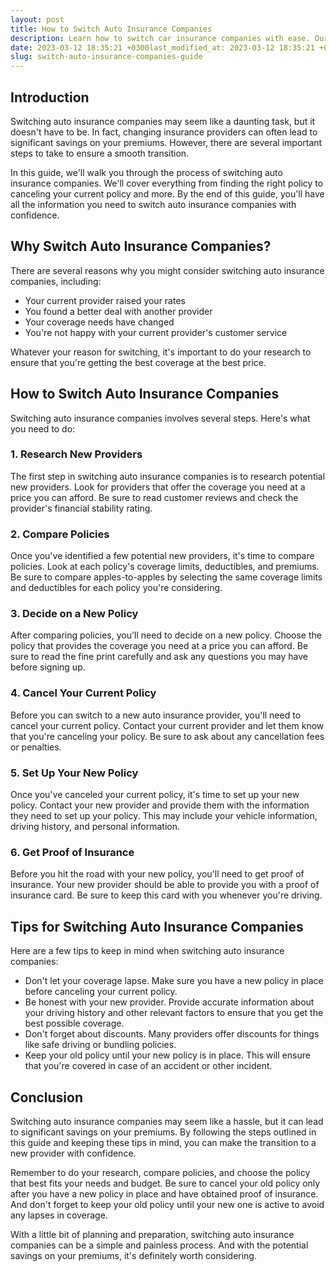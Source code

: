 ```yaml
---
layout: post
title: How to Switch Auto Insurance Companies
description: Learn how to switch car insurance companies with ease. Our guide will help you navigate the process, including finding the right policy, canceling your current policy, and more.
date: 2023-03-12 18:35:21 +0300last_modified_at: 2023-03-12 18:35:21 +0300
slug: switch-auto-insurance-companies-guide
---
```

## Introduction

Switching auto insurance companies may seem like a daunting task, but it doesn't have to be. In fact, changing insurance providers can often lead to significant savings on your premiums. However, there are several important steps to take to ensure a smooth transition.

In this guide, we'll walk you through the process of switching auto insurance companies. We'll cover everything from finding the right policy to canceling your current policy and more. By the end of this guide, you'll have all the information you need to switch auto insurance companies with confidence.

## Why Switch Auto Insurance Companies?

There are several reasons why you might consider switching auto insurance companies, including:

* Your current provider raised your rates
* You found a better deal with another provider
* Your coverage needs have changed
* You're not happy with your current provider's customer service

Whatever your reason for switching, it's important to do your research to ensure that you're getting the best coverage at the best price.

## How to Switch Auto Insurance Companies

Switching auto insurance companies involves several steps. Here's what you need to do:

### 1\. Research New Providers

The first step in switching auto insurance companies is to research potential new providers. Look for providers that offer the coverage you need at a price you can afford. Be sure to read customer reviews and check the provider's financial stability rating.

### 2\. Compare Policies

Once you've identified a few potential new providers, it's time to compare policies. Look at each policy's coverage limits, deductibles, and premiums. Be sure to compare apples-to-apples by selecting the same coverage limits and deductibles for each policy you're considering.

### 3\. Decide on a New Policy

After comparing policies, you'll need to decide on a new policy. Choose the policy that provides the coverage you need at a price you can afford. Be sure to read the fine print carefully and ask any questions you may have before signing up.

### 4\. Cancel Your Current Policy

Before you can switch to a new auto insurance provider, you'll need to cancel your current policy. Contact your current provider and let them know that you're canceling your policy. Be sure to ask about any cancellation fees or penalties.

### 5\. Set Up Your New Policy

Once you've canceled your current policy, it's time to set up your new policy. Contact your new provider and provide them with the information they need to set up your policy. This may include your vehicle information, driving history, and personal information.

### 6\. Get Proof of Insurance

Before you hit the road with your new policy, you'll need to get proof of insurance. Your new provider should be able to provide you with a proof of insurance card. Be sure to keep this card with you whenever you're driving.

## Tips for Switching Auto Insurance Companies

Here are a few tips to keep in mind when switching auto insurance companies:

* Don't let your coverage lapse. Make sure you have a new policy in place before canceling your current policy.
* Be honest with your new provider. Provide accurate information about your driving history and other relevant factors to ensure that you get the best possible coverage.
* Don't forget about discounts. Many providers offer discounts for things like safe driving or bundling policies.
* Keep your old policy until your new policy is in place. This will ensure that you're covered in case of an accident or other incident.

## Conclusion

Switching auto insurance companies may seem like a hassle, but it can lead to significant savings on your premiums. By following the steps outlined in this guide and keeping these tips in mind, you can make the transition to a new provider with confidence.

Remember to do your research, compare policies, and choose the policy that best fits your needs and budget. Be sure to cancel your old policy only after you have a new policy in place and have obtained proof of insurance. And don't forget to keep your old policy until your new one is active to avoid any lapses in coverage.

With a little bit of planning and preparation, switching auto insurance companies can be a simple and painless process. And with the potential savings on your premiums, it's definitely worth considering.